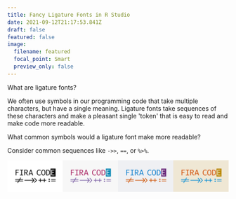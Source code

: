 ```yaml
---
title: Fancy Ligature Fonts in R Studio
date: 2021-09-12T21:17:53.841Z
draft: false
featured: false
image:
  filename: featured
  focal_point: Smart
  preview_only: false
---
```

What are ligature fonts?

We often use symbols in our programming code that take multiple characters, but have a single meaning. Ligature fonts take sequences of these characters and make a pleasant single 'token' that is easy to read and make code more readable.

What common symbols would a ligature font make more readable?

Consider common sequences like `->>`, `==`, or `%>%`. 

![](asset-2firacode.svg)